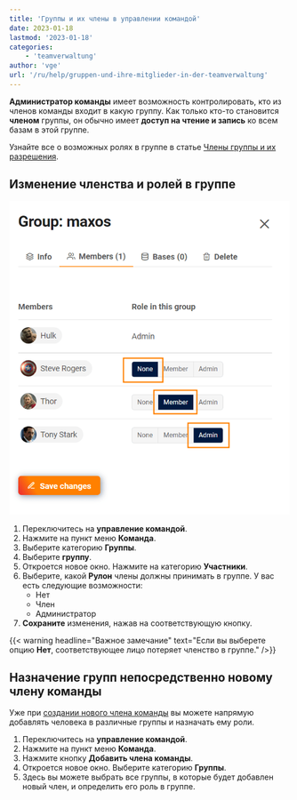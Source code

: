 ```yaml
---
title: 'Группы и их члены в управлении командой'
date: 2023-01-18
lastmod: '2023-01-18'
categories:
    - 'teamverwaltung'
author: 'vge'
url: '/ru/help/gruppen-und-ihre-mitglieder-in-der-teamverwaltung'
---
```


**Администратор команды** имеет возможность контролировать, кто из членов команды входит в какую группу. Как только кто-то становится **членом** группы, он обычно имеет **доступ на чтение и запись** ко всем базам в этой группе.

Узнайте все о возможных ролях в группе в статье [Члены группы и их разрешения](https://seatable.io/ru/docs/gruppenmitglieder-und-berechtigungen/gruppenmitglieder-und-ihre-berechtigungen/).

## Изменение членства и ролей в группе

![Управление членами группы в администрации команды](images/Gruppe-verwalten.png)

1. Переключитесь на **управление командой**.
2. Нажмите на пункт меню **Команда**.
3. Выберите категорию **Группы**.
4. Выберите **группу**.
5. Откроется новое окно. Нажмите на категорию **Участники**.
6. Выберите, какой **Рулон** члены должны принимать в группе. У вас есть следующие возможности:
    - Нет
    - Член
    - Администратор
7. **Сохраните** изменения, нажав на соответствующую кнопку.

{{< warning  headline="Важное замечание"  text="Если вы выберете опцию **Нет**, соответствующее лицо потеряет членство в группе." />}}

## Назначение групп непосредственно новому члену команды

Уже при [создании нового члена команды](https://seatable.io/ru/docs/teamverwaltung/ein-neues-teammitglied-hinzufuegen/) вы можете напрямую добавлять человека в различные группы и назначать ему роли.

1. Переключитесь на **управление командой**.
2. Нажмите на пункт меню **Команда**.
3. Нажмите кнопку **Добавить члена команды**.
4. Откроется новое окно. Выберите категорию **Группы**.
5. Здесь вы можете выбрать все группы, в которые будет добавлен новый член, и определить его роль в группе.
